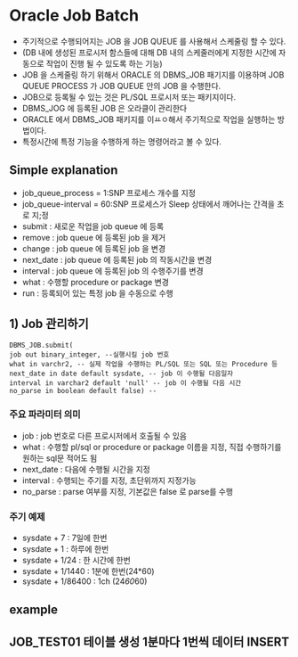 # Oracle Job Batch
- 주기적으로 수행되어지는 JOB 을 JOB QUEUE 를 사용해서 스케줄링 할 수 있다.
- (DB 내에 생성된 프로시저 함스들에 대해 DB 내의 스케줄러에게 지정한 시간에 자동으로 작업이 진행 될 수 있도록 하는 기능)
- JOB 을 스케줄링 하기 위해서 ORACLE 의 DBMS_JOB 패기지를 이용하며 JOB QUEUE PROCESS 가 JOB QUEUE  안의 JOB 을 수행한다.
- JOB으로 등록될 수 있는 것은 PL/SQL 프로시저 또는 패키지이다.
- DBMS_JOG 에 등록된 JOB 은 오라클이 관리한다
- ORACLE 에서 DBMS_JOB 패키지를 이ㅛㅇ해서 주기적으로 작업을 실행하는 방법이다.
- 특정시간에 특정 기능을 수행하게 하는 명령어라고 볼 수 있다.

## Simple explanation
- job_queue_process = 1:SNP 프로세스 개수를 지정
- job_queue-interval = 60:SNP 프로세스가 Sleep 상태에서 깨어나는 간격을 초로 지;정
- submit : 새로운 작업을 job queue 에 등록
- remove : job queue 에 등록된 job 을 제거
- change : job queue 에 등록된 job 을 변경
- next_date : job queue 에 등록된 job 의 작동시간을 변경
- interval : job queue 에 등록된 job 의 수행주기를 변경
- what : 수행할 procedure or package 변경
- run : 등록되어 있는 특정 job 을 수동으로 수행

## 1) Job 관리하기
```oracle-sql
DBMS_JOB.submit(
job out binary_integer, --실행시킬 job 번호
what in varchr2, -- 실제 작업을 수행하는 PL/SQL 또는 SQL 또는 Procedure 등
next_date in date default sysdate, -- job 이 수행될 다음일자
interval in varchar2 default 'null' -- job 이 수행될 다음 시간
no_parse in boolean default false) --

```
### 주요 파라미터 의미
- job : job 번호로 다른 프로시저에서 호출될 수 있음
- what : 수행할 pl/sql or procedure or package 이름을 지정, 직접 수행하기를 원하는 sql문 적어도 됨
- next_date : 다음에 수행될 시간을 지정
- interval : 수행되는 주기를 지정, 초단위까지 지정가능
- no_parse : parse 여부를 지정, 기본값은 false 로 parse를 수행

### 주기 예제
- sysdate + 7 : 7일에 한번
- sysdate + 1 : 하루에 한번
- sysdate + 1/24 : 한 시간에 한번
- sysdate + 1/1440 : 1분에 한번(24*60)
- sysdate + 1/86400 : 1ch (24*60*60)

## example
## JOB_TEST01 테이블 생성 1분마다 1번씩 데이터 INSERT
